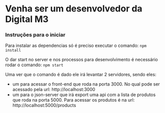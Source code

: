 # Venha ser um desenvolvedor da Digital M3


### Instruções para o iniciar

Para instalar as dependencias só é preciso executar o comando: `npm install`

O dar start no server e nos processos para desenvolvimento é necessário rodar o comando: `npm start`

Uma ver que o comando é dado ele irá levantar 2 servidores, sendo eles:
 - um para acessar o front-end que roda na porta 3000. No qual pode ser acessado pela url: http://localhost:3000
 - um para o json-server que irá export uma api com a lista de produtos que roda na porta 5000. Para acessar os produtos é na url:  http://localhost:5000/products



